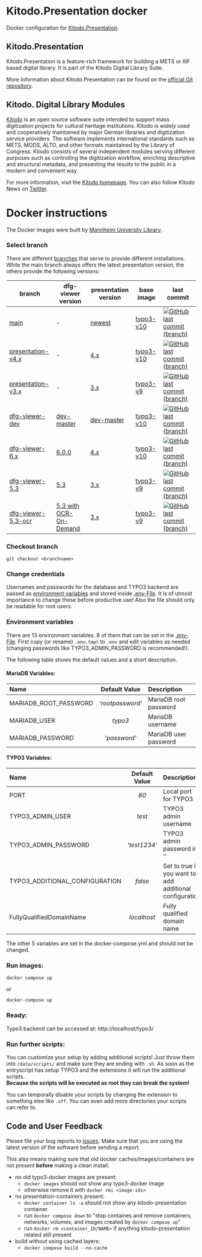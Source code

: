 # Kitodo.Presentation docker
Docker configuration for [Kitodo.Presentation](https://github.com/kitodo/kitodo-presentation).

## Kitodo.Presentation
Kitodo.Presentation is a feature-rich framework for building a METS or IIIF based digital library. It is part of the Kitodo Digital Library Suite.

More Information about Kitodo.Presentation can be found on the [official Git repository](https://github.com/kitodo/kitodo-presentation).

## Kitodo. Digital Library Modules
[Kitodo](https://github.com/kitodo) is an open source software suite intended to support mass digitization projects for cultural heritage institutions. Kitodo is widely used and cooperatively maintained by major German libraries and digitization service providers. The software implements international standards such as METS, MODS, ALTO, and other formats maintained by the Library of Congress. Kitodo consists of several independent modules serving different purposes such as controlling the digitization workflow, enriching descriptive and structural metadata, and presenting the results to the public in a modern and convenient way.

For more information, visit the [Kitodo homepage](https://www.kitodo.org). You can also follow Kitodo News on [Twitter](https://twitter.com/kitodo_org).

# Docker instructions
The Docker images were built by [Mannheim University Library](https://en.wikipedia.org/wiki/Mannheim_University_Library).

### Select branch
There are different [branches](https://github.com/UB-Mannheim/kitodo-presentation-docker/branches) that serve to provide different installations.
While the main branch always offers the latest presentation version, the others provide the following versions:

| **branch** | **dfg-viewer version** | **presentation version** | **base image** | **last commit** |
|---|---|---|---|---|
| [main](https://github.com/UB-Mannheim/kitodo-presentation-docker) | - | [newest](https://github.com/kitodo/kitodo-presentation/releases) | [typo3-v10](https://github.com/csidirop/typo3-docker/tree/typo3-v10.x) | [![GitHub last commit (branch)](https://img.shields.io/github/last-commit/UB-Mannheim/kitodo-presentation-docker/main?label=%20)](https://github.com/UB-Mannheim/kitodo-presentation-docker/commits/main) |
| [presentation-v4.x](https://github.com/UB-Mannheim/kitodo-presentation-docker/tree/presentation-v4.x) | - | [4.x](https://github.com/kitodo/kitodo-presentation/releases/tag/v4.0.1) | [typo3-v10](https://github.com/csidirop/typo3-docker/tree/typo3-v10.x) | [![GitHub last commit (branch)](https://img.shields.io/github/last-commit/UB-Mannheim/kitodo-presentation-docker/presentation-v4.x?label=%20)](https://github.com/UB-Mannheim/kitodo-presentation-docker/commits/presentation-v4.x) |
| [presentation-v3.x](https://github.com/UB-Mannheim/kitodo-presentation-docker/tree/presentation-v3.x) | - | [3.x](https://github.com/kitodo/kitodo-presentation/releases/tag/v3.3.4) | [typo3-v9](https://github.com/csidirop/typo3-docker/tree/typo3-v9.x) | [![GitHub last commit (branch)](https://img.shields.io/github/last-commit/UB-Mannheim/kitodo-presentation-docker/presentation-v3.x?label=%20)](https://github.com/UB-Mannheim/kitodo-presentation-docker/commits/presentation-v3.x) |
| [dfg-viewer-dev](https://github.com/UB-Mannheim/kitodo-presentation-docker/tree/dfg-viewer-dev) | [dev-master](https://packagist.org/packages/slub/dfgviewer#dev-master) | [dev-master](https://packagist.org/packages/kitodo/presentation#dev-master) | [typo3-v10](https://github.com/csidirop/typo3-docker/tree/typo3-v10.x) | [![GitHub last commit (branch)](https://img.shields.io/github/last-commit/UB-Mannheim/kitodo-presentation-docker/dfg-viewer-dev?label=%20)](https://github.com/UB-Mannheim/kitodo-presentation-docker/commits/dfg-viewer-dev) |
| [dfg-viewer-6.x](https://github.com/UB-Mannheim/kitodo-presentation-docker/tree/dfg-viewer-6.x) | [6.0.0](https://github.com/slub/dfg-viewer/) | [4.x](https://github.com/kitodo/kitodo-presentation/releases/tag/v4.0.1) | [typo3-v10](https://github.com/csidirop/typo3-docker/tree/typo3-v10.x) | [![GitHub last commit (branch)](https://img.shields.io/github/last-commit/UB-Mannheim/kitodo-presentation-docker/dfg-viewer-6.x?label=%20)](https://github.com/UB-Mannheim/kitodo-presentation-docker/commits/dfg-viewer-6.x) |
| [dfg-viewer-5.3](https://github.com/UB-Mannheim/kitodo-presentation-docker/tree/dfg-viewer-5.3) | [5.3](https://github.com/slub/dfg-viewer/releases/tag/v5.3.0) | [3.x](https://github.com/kitodo/kitodo-presentation/releases/tag/v3.3.4) | [typo3-v9](https://github.com/csidirop/typo3-docker/tree/typo3-v9.x) | [![GitHub last commit (branch)](https://img.shields.io/github/last-commit/UB-Mannheim/kitodo-presentation-docker/dfg-viewer-5.3?label=%20)](https://github.com/UB-Mannheim/kitodo-presentation-docker/commits/dfg-viewer-5.3) |
| [dfg-viewer-5.3-ocr](https://github.com/UB-Mannheim/kitodo-presentation-docker/tree/dfg-viewer-5.3-ocr) | [5.3 with OCR-On-Demand](https://github.com/csidirop/dfg-viewer/tree/5.3-ocr-test) | [3.x](https://github.com/kitodo/kitodo-presentation/releases/tag/v3.3.4) | [typo3-v9](https://github.com/csidirop/typo3-docker/tree/typo3-v9.x) | [![GitHub last commit (branch)](https://img.shields.io/github/last-commit/UB-Mannheim/kitodo-presentation-docker/dfg-viewer-5.3-ocr?label=%20)](https://github.com/UB-Mannheim/kitodo-presentation-docker/commits/dfg-viewer-5.3-ocr) |

<!-- Table created with: https://www.tablesgenerator.com/markdown_tables -->

### Checkout branch
    git checkout <branchname>

### Change credentials
Usernames and passwords for the database and TYPO3 backend are passed as [environment variables](https://docs.docker.com/compose/environment-variables/) and stored inside [.env-File](https://github.com/UB-Mannheim/kitodo-presentation-docker/blob/main/.env.tmpl). It is of utmost importance to change these before productive use! Also the file should only be readable for root users.

### Environment variables
There are 13 environment variables. 8 of them that can be set in the [.env-File](https://github.com/UB-Mannheim/kitodo-presentation-docker/blob/main/.env.tmpl). First copy (or rename) `.env.tmpl` to `.env` and edit variables as needed (changing passwords like TYPO3_ADMIN_PASSWORD is recommended!).

The following table shows the default values and a short description.

#### MariaDB Variables:
|        **Name**       | **Default Value** |    **Description**    |
|:----------------------|:-----------------:|:----------------------|
| MARIADB_ROOT_PASSWORD |  _'rootpassword'_ | MariaDB root password |
| MARIADB_USER          |      _typo3_      | MariaDB username      |
| MARIADB_PASSWORD      |    _'password'_   | MariaDB user password |

#### TYPO3 Variables:
|            **Name**            | **Default Value** |                     **Description**                     |
|:-------------------------------|:-----------------:|:--------------------------------------------------------|
| PORT                           |        _80_       | Local port for TYPO3                                    |
| TYPO3_ADMIN_USER               |       _test_      | TYPO3 admin username                                    |
| TYPO3_ADMIN_PASSWORD           |    _'test1234'_   | TYPO3 admin password in ''                              |
| TYPO3_ADDITIONAL_CONFIGURATION |      _false_      | Set to true if you want to add additional configuration |
| FullyQualifiedDomainName       |    _localhost_    | Fully qualified domain name                             |

The other 5 variables are set in the docker-compose.yml and should not be changed.

### Run images:
    docker compose up

or

    docker-compose up

### Ready:
Typo3 backend can be accessed at: http://localhost/typo3/


### Run further scripts:
You can customize your setup by adding additional scripts! Just throw them into `/data/scripts/` and make sure they are ending with `.sh`. As soon as the entryscript has setup TYPO3 and the extensions it will run the additional scripts.   
**Because the scripts will be executed as root they can break the system!**

You can temporally disable your scripts by changing the extension to something else like `.off`. You can even add more directories your scripts can refer to.

## Code and User Feedback
Please file your bug reports to [issues](https://github.com/UB-Mannheim/kitodo-presentation-docker/issues).
Make sure that you are using the latest version of the software before sending a report.

This also means making sure that old docker caches/images/containers are not present **before** making a clean install:
- no old typo3-docker images are present: 
  - `docker images` should not show any typo3-docker image
  - otherwise remove it with `docker rmi <image-ids>`
- no presentation-containers present:
  - `docker container ls -a` should not show any kitodo-presentation container
  - run `docker compose down` to "stop containes and remove containers, networks, volumes, and images created by `docker compose up`"
  - run `docker rm <container_ID/NAME>` if anything kitodo-presentation related still present
- build without using cached layers:
  - `docker compose build --no-cache`
